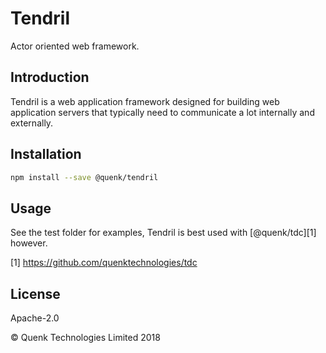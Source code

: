 
# Tendril

Actor oriented web framework.

## Introduction

Tendril is a web application framework designed for building web application
servers that typically need to communicate a lot internally and externally.

## Installation

```sh
npm install --save @quenk/tendril
```

## Usage

See the test folder for examples, Tendril is best used with [@quenk/tdc][1]
however.

[1] https://github.com/quenktechnologies/tdc

## License

Apache-2.0

© Quenk Technologies Limited 2018
